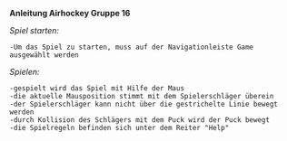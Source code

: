 **Anleitung Airhockey Gruppe 16**

_Spiel starten:_

    -Um das Spiel zu starten, muss auf der Navigationleiste Game ausgewählt werden

_Spielen:_

    -gespielt wird das Spiel mit Hilfe der Maus
    -die aktuelle Mausposition stimmt mit dem Spielerschläger überein
    -der Spielerschläger kann nicht über die gestrichelte Linie bewegt werden
    -durch Kollision des Schlägers mit dem Puck wird der Puck bewegt
    -die Spielregeln befinden sich unter dem Reiter "Help"
